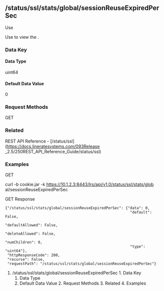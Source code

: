 ## /status/ssl/stats/global/sessionReuseExpiredPerSec

Use

Use to view the .

### Data Key

#### Data Type

uint64

#### Default Data Value

0

### Request Methods

GET

### Related

REST API Reference - [/status/ssl](https://docs.lineratesystems.com/093Release
_2.5/250REST_API_Reference_Guide/status/ssl)

### Examples

GET

curl -b cookie.jar -k https://10.1.2.3:8443/lrs/api/v1.0/status/ssl/stats/glob
al/sessionReuseExpiredPerSec

GET Response

    
    {"/status/ssl/stats/global/sessionReuseExpiredPerSec": {"data": 0,
                                                             "default": False,
                                                             "defaultAllowed": False,
                                                             "deleteAllowed": False,
                                                             "numChildren": 0,
                                                             "type": "uint64"},
     "httpResponseCode": 200,
     "recurse": False,
     "requestPath": "/status/ssl/stats/global/sessionReuseExpiredPerSec"}
    

  1. /status/ssl/stats/global/sessionReuseExpiredPerSec
    1. Data Key
      1. Data Type
      2. Default Data Value
    2. Request Methods
    3. Related
    4. Examples

